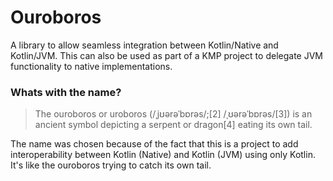 # Ouroboros

A library to allow seamless integration between Kotlin/Native and Kotlin/JVM. 
This can also be used as part of a KMP project to delegate JVM functionality to native implementations.

### Whats with the name?

> The ouroboros or uroboros (/ˌjʊərəˈbɒrəs/;[2] /ˌʊərəˈbɒrəs/[3]) is an ancient symbol depicting a serpent or dragon[4] eating its own tail.

The name was chosen because of the fact that this is a project to add interoperability between Kotlin (Native) and Kotlin (JVM) using only Kotlin. It's like the ouroboros trying to catch its own tail.